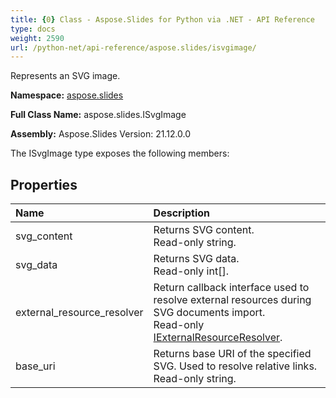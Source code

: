 ```yaml
---
title: {0} Class - Aspose.Slides for Python via .NET - API Reference
type: docs
weight: 2590
url: /python-net/api-reference/aspose.slides/isvgimage/
---
```


Represents an SVG image.

**Namespace:** [aspose.slides](/python-net/api-reference/aspose.slides/)

**Full Class Name:** aspose.slides.ISvgImage

**Assembly:**  Aspose.Slides Version: 21.12.0.0

The ISvgImage type exposes the following members:
## **Properties**
|**Name**|**Description**|
| :- | :- |
|svg_content|Returns SVG content.<br/>            Read-only string.|
|svg_data|Returns SVG data.<br/>            Read-only int[].|
|external_resource_resolver|Return callback interface used to resolve external resources during SVG documents import.<br/>            Read-only [IExternalResourceResolver](/python-net/api-reference/aspose.slides.import/iexternalresourceresolver/).|
|base_uri|Returns base URI of the specified SVG. Used to resolve relative links.<br/>            Read-only string.|
